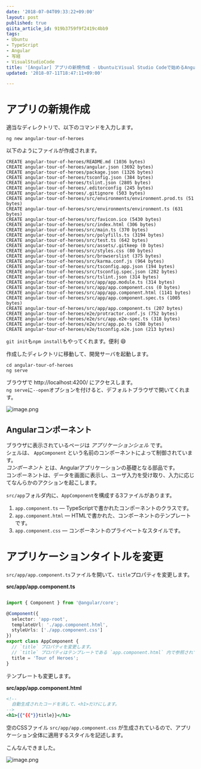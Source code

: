 ```yaml
---
date: '2018-07-04T09:33:22+09:00'
layout: post
published: true
qiita_article_id: 919b3759f9f2419c4bb9
tags:
- Ubuntu
- TypeScript
- Angular
- 写経
- VisualStudioCode
title: '[Angular] アプリの新規作成 - UbuntuとVisual Studio Codeで始めるAngular (2)'
updated: '2018-07-11T18:47:11+09:00'

---
```

# アプリの新規作成  
  
適当なディレクトリで、以下のコマンドを入力します。  
  
```shell-session
ng new angular-tour-of-heroes
```  
  
以下のようにファイルが作成されます。  
  
```shell-session
CREATE angular-tour-of-heroes/README.md (1036 bytes)
CREATE angular-tour-of-heroes/angular.json (3692 bytes)
CREATE angular-tour-of-heroes/package.json (1326 bytes)
CREATE angular-tour-of-heroes/tsconfig.json (384 bytes)
CREATE angular-tour-of-heroes/tslint.json (2805 bytes)
CREATE angular-tour-of-heroes/.editorconfig (245 bytes)
CREATE angular-tour-of-heroes/.gitignore (503 bytes)
CREATE angular-tour-of-heroes/src/environments/environment.prod.ts (51 bytes)
CREATE angular-tour-of-heroes/src/environments/environment.ts (631 bytes)
CREATE angular-tour-of-heroes/src/favicon.ico (5430 bytes)
CREATE angular-tour-of-heroes/src/index.html (306 bytes)
CREATE angular-tour-of-heroes/src/main.ts (370 bytes)
CREATE angular-tour-of-heroes/src/polyfills.ts (3194 bytes)
CREATE angular-tour-of-heroes/src/test.ts (642 bytes)
CREATE angular-tour-of-heroes/src/assets/.gitkeep (0 bytes)
CREATE angular-tour-of-heroes/src/styles.css (80 bytes)
CREATE angular-tour-of-heroes/src/browserslist (375 bytes)
CREATE angular-tour-of-heroes/src/karma.conf.js (964 bytes)
CREATE angular-tour-of-heroes/src/tsconfig.app.json (194 bytes)
CREATE angular-tour-of-heroes/src/tsconfig.spec.json (282 bytes)
CREATE angular-tour-of-heroes/src/tslint.json (314 bytes)
CREATE angular-tour-of-heroes/src/app/app.module.ts (314 bytes)
CREATE angular-tour-of-heroes/src/app/app.component.css (0 bytes)
CREATE angular-tour-of-heroes/src/app/app.component.html (1141 bytes)
CREATE angular-tour-of-heroes/src/app/app.component.spec.ts (1005 bytes)
CREATE angular-tour-of-heroes/src/app/app.component.ts (207 bytes)
CREATE angular-tour-of-heroes/e2e/protractor.conf.js (752 bytes)
CREATE angular-tour-of-heroes/e2e/src/app.e2e-spec.ts (318 bytes)
CREATE angular-tour-of-heroes/e2e/src/app.po.ts (208 bytes)
CREATE angular-tour-of-heroes/e2e/tsconfig.e2e.json (213 bytes)

```  
  
`git init`も`npm install`もやってくれます。便利 :smile:   
  
  
作成したディレクトリに移動して、開発サーバを起動します。  
  
```shell-session
cd angular-tour-of-heroes
ng serve
```  
ブラウザで http://localhost:4200/ にアクセスします。  
`ng serve`に`--open`オプションを付けると、デフォルトブラウザで開いてくれます。  
  
![image.png](/assets/images/e542bb77-ed4d-657c-0f16-caff0657cac9.png)  
  
## Angularコンポーネント  
  
ブラウザに表示されているページは *アプリケーションシェル* です。  
シェルは、 `AppComponent` という名前のコンポーネントによって制御されています。  
*コンポーネント* とは、Angularアプリケーションの基礎となる部品です。  
コンポーネントは、データを画面に表示し、ユーザ入力を受け取り、入力に応じてなんらかのアクションを起こします。  
  
`src/app`フォルダ内に、`AppComponent`を構成する3ファイルがあります。  
  
1. `app.component.ts` — TypeScriptで書かれたコンポーネントのクラスです。  
2. `app.component.html` — HTMLで書かれた、コンポーネントのテンプレートです。  
3. `app.component.css` — コンポーネントのプライベートなスタイルです。  
  
  
  
# アプリケーションタイトルを変更  
  
`src/app/app.component.ts`ファイルを開いて、`title`プロパティを変更します。  
  
  
**src/app/app.component.ts**  
```ts:src/app/app.component.ts

import { Component } from '@angular/core';

@Component({
  selector: 'app-root',
  templateUrl: './app.component.html',
  styleUrls: ['./app.component.css']
})
export class AppComponent {
  // `title` プロパティを変更します。
  // `title` プロパティはテンプレートである `app.component.html` 内で参照されています。
  title = 'Tour of Heroes';
}

```  
  
テンプレートも変更します。  
  
**src/app/app.component.html**  
```html:src/app/app.component.html
<!--
  自動生成されたコードを消して、<h1>だけにします。
-->
<h1>{{"{{"}}title}}</h1>
```  
  
空のCSSファイル `src/app/app.component.css` が生成されているので、アプリケーション全体に適用するスタイルを記述します。  
  
こんなんできました。  
  
![image.png](/assets/images/cd0f909c-3b44-625a-0839-31d7a8461051.png)  
